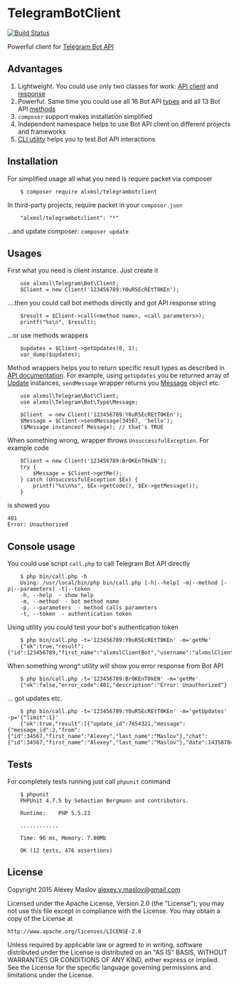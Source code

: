 # TelegramBotClient

[![Build Status](https://travis-ci.org/alxmsl/TelegramBotClient.svg)](https://travis-ci.org/alxmsl/TelegramBotClient)

Powerful client for [Telegram Bot API](https://core.telegram.org/bots)

## Advantages

1. Lightweight. You could use only two classes for work: [API client](/source/Client.php) and 
 [response](/source/Response.php)
2. Powerful. Same time you could use all 16 Bot API [types](https://core.telegram.org/bots/api#available-types) and all 
 13 Bot API [methods](https://core.telegram.org/bots/api#available-methods)  
3. `composer` support makes installation simplified
4. Independent namespace helps to use Bot API client on different projects and frameworks
5. [CLI utility](/bin/call.php) helps you to test Bot API interactions

## Installation

For simplified usage all what you need is require packet via composer

```
    $ composer require alxmsl/telegrambotclient
```

In third-party projects, require packet in your `composer.json`

```
    "alxmsl/telegrambotclient": "*"
```

...and update composer: `composer update`

## Usages

First what you need is client instance. Just create it

```
    use alxmsl\Telegram\Bot\Client;
    $Client = new Client('123456789:Y0uR5EcREtT0KEn');
```

....then you could call bot methods directly and got API response string 

```
    $result = $Client->call(<method name>, <call parameters>);
    printf("%s\n", $result);
```

...or use methods wrappers 

```
    $updates = $Client->getUpdates(0, 1);
    var_dump($updates);
```

Method wrappers helps you to return specific result types as described in 
 [API documentation](https://core.telegram.org/bots/api#available-types). For example, using `getUpdates` you be 
 returned array of [Update](/source/Type/Update.php) instances, `sendMessage` wrapper returns you 
 [Message](/source/Type/Message.php) object etc.

```
    use alxmsl\Telegram\Bot\Client;
    use alxmsl\Telegram\Bot\Type\Message;
    
    $Client  = new Client('123456789:Y0uR5EcREtT0KEn');
    $Message = $Client->sendMessage(34567, 'hello');
    ($Message instanceof Message); // that's TRUE 
```

When something wrong, wrapper throws `UnsuccessfulException`. For example code

```
    $Client = new Client('123456789:Br0KEnT0kEN');
    try {
        $Message = $Client->getMe();
    } catch (UnsuccessfulException $Ex) {
        printf("%s\n%s", $Ex->getCode(), $Ex->getMessage());
    }
```

is showed you

```
401
Error: Unauthorized
```

## Console usage

You could use script `call.php` to call Telegram Bot API directly

```
    $ php bin/call.php -h
    Using: /usr/local/bin/php bin/call.php [-h|--help] -m|--method [-p|--parameters] -t|--token
    -h, --help  - show help
    -m, --method  - bot method name
    -p, --parameters  - method calls parameters
    -t, --token  - authentication token
```

Using utility you could test your bot's authentication token 

```
    $ php bin/call.php -t='123456789:Y0uR5EcREtT0KEn' -m='getMe' 
    {"ok":true,"result":{"id":123456789,"first_name":"alxmslClientBot","username":"alxmslClientBot"}}
```

When something wrong^ utility will show you error response from Bot API

```
    $ php bin/call.php -t='123456789:Br0KEnT0kEN' -m='getMe' 
    {"ok":false,"error_code":401,"description":"Error: Unauthorized"}
```

... got updates etc.

```
    $ php bin/call.php -t='123456789:Y0uR5EcREtT0KEn' -m='getUpdates' -p='{"limit":1}' 
    {"ok":true,"result":[{"update_id":7654321,"message":{"message_id":2,"from":{"id":34567,"first_name":"Alexey","last_name":"Maslov"},"chat":{"id":34567,"first_name":"Alexey","last_name":"Maslov"},"date":1435870467,"text":"\/start"}}]}
```

## Tests

For completely tests running just call `phpunit` command

```
    $ phpunit
    PHPUnit 4.7.5 by Sebastian Bergmann and contributors.
    
    Runtime:	PHP 5.5.23
    
    ............
    
    Time: 96 ms, Memory: 7.00Mb
    
    OK (12 tests, 476 assertions)
```

## License

Copyright 2015 Alexey Maslov <alexey.y.maslov@gmail.com>

Licensed under the Apache License, Version 2.0 (the "License");
you may not use this file except in compliance with the License.
You may obtain a copy of the License at

    http://www.apache.org/licenses/LICENSE-2.0

Unless required by applicable law or agreed to in writing, software
distributed under the License is distributed on an "AS IS" BASIS,
WITHOUT WARRANTIES OR CONDITIONS OF ANY KIND, either express or implied.
See the License for the specific language governing permissions and
limitations under the License.
